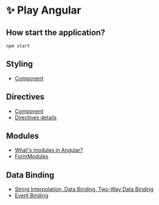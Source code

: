 # ✨ Play Angular


## How start the application?

```
npm start
```


## Styling
 - [Component](README/componentDirective.md)

## Directives
 - [Component](README/componentDirective.md)
 - [Directives details](README/directives.md)

## Modules
 - [What's modules in Angular?](README/modules.md)
 - [FormModules](README/formsModule.md)

## Data Binding
- [String Interpolation, Data Binding, Two-Way Data Binding](README/dataBinding.md)
- [Event Binding](README/dataBinding.md)